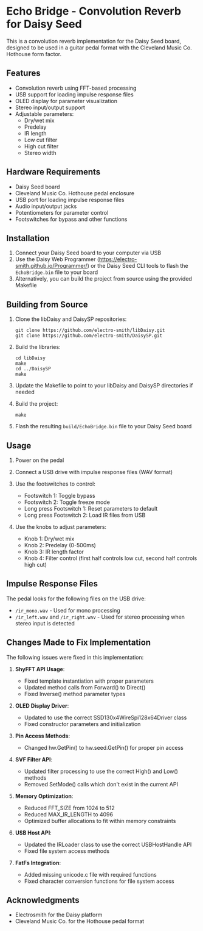 # Echo Bridge - Convolution Reverb for Daisy Seed

This is a convolution reverb implementation for the Daisy Seed board, designed to be used in a guitar pedal format with the Cleveland Music Co. Hothouse form factor.

## Features

- Convolution reverb using FFT-based processing
- USB support for loading impulse response files
- OLED display for parameter visualization
- Stereo input/output support
- Adjustable parameters:
  - Dry/wet mix
  - Predelay
  - IR length
  - Low cut filter
  - High cut filter
  - Stereo width

## Hardware Requirements

- Daisy Seed board
- Cleveland Music Co. Hothouse pedal enclosure
- USB port for loading impulse response files
- Audio input/output jacks
- Potentiometers for parameter control
- Footswitches for bypass and other functions

## Installation

1. Connect your Daisy Seed board to your computer via USB
2. Use the Daisy Web Programmer (https://electro-smith.github.io/Programmer/) or the Daisy Seed CLI tools to flash the `EchoBridge.bin` file to your board
3. Alternatively, you can build the project from source using the provided Makefile

## Building from Source

1. Clone the libDaisy and DaisySP repositories:
   ```
   git clone https://github.com/electro-smith/libDaisy.git
   git clone https://github.com/electro-smith/DaisySP.git
   ```

2. Build the libraries:
   ```
   cd libDaisy
   make
   cd ../DaisySP
   make
   ```

3. Update the Makefile to point to your libDaisy and DaisySP directories if needed

4. Build the project:
   ```
   make
   ```

5. Flash the resulting `build/EchoBridge.bin` file to your Daisy Seed board

## Usage

1. Power on the pedal
2. Connect a USB drive with impulse response files (WAV format)
3. Use the footswitches to control:
   - Footswitch 1: Toggle bypass
   - Footswitch 2: Toggle freeze mode
   - Long press Footswitch 1: Reset parameters to default
   - Long press Footswitch 2: Load IR files from USB

4. Use the knobs to adjust parameters:
   - Knob 1: Dry/wet mix
   - Knob 2: Predelay (0-500ms)
   - Knob 3: IR length factor
   - Knob 4: Filter control (first half controls low cut, second half controls high cut)

## Impulse Response Files

The pedal looks for the following files on the USB drive:
- `/ir_mono.wav` - Used for mono processing
- `/ir_left.wav` and `/ir_right.wav` - Used for stereo processing when stereo input is detected

## Changes Made to Fix Implementation

The following issues were fixed in this implementation:

1. **ShyFFT API Usage**: 
   - Fixed template instantiation with proper parameters
   - Updated method calls from Forward() to Direct()
   - Fixed Inverse() method parameter types

2. **OLED Display Driver**: 
   - Updated to use the correct SSD130x4WireSpi128x64Driver class
   - Fixed constructor parameters and initialization

3. **Pin Access Methods**: 
   - Changed hw.GetPin() to hw.seed.GetPin() for proper pin access

4. **SVF Filter API**: 
   - Updated filter processing to use the correct High() and Low() methods
   - Removed SetMode() calls which don't exist in the current API

5. **Memory Optimization**: 
   - Reduced FFT_SIZE from 1024 to 512
   - Reduced MAX_IR_LENGTH to 4096
   - Optimized buffer allocations to fit within memory constraints

6. **USB Host API**: 
   - Updated the IRLoader class to use the correct USBHostHandle API
   - Fixed file system access methods

7. **FatFs Integration**: 
   - Added missing unicode.c file with required functions
   - Fixed character conversion functions for file system access

## Acknowledgments

- Electrosmith for the Daisy platform
- Cleveland Music Co. for the Hothouse pedal format
